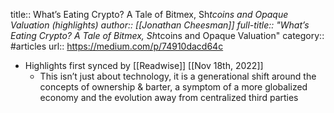 title:: What’s Eating Crypto? A Tale of Bitmex, Sh*tcoins and Opaque Valuation (highlights)
author:: [[Jonathan Cheesman]]
full-title:: "What’s Eating Crypto? A Tale of Bitmex, Sh*tcoins and Opaque Valuation"
category:: #articles
url:: https://medium.com/p/74910dacd64c

- Highlights first synced by [[Readwise]] [[Nov 18th, 2022]]
	- This isn’t just about technology, it is a generational shift around the concepts of ownership & barter, a symptom of a more globalized economy and the evolution away from centralized third parties